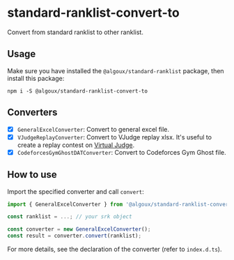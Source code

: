 # standard-ranklist-convert-to

Convert from standard ranklist to other ranklist.

## Usage

Make sure you have installed the `@algoux/standard-ranklist` package, then install this package:

```shell
npm i -S @algoux/standard-ranklist-convert-to
```

## Converters

- [x] `GeneralExcelConverter`: Convert to general excel file.
- [x] `VJudgeReplayConverter`: Convert to VJudge replay xlsx. It's useful to create a replay contest on [Virtual Judge](https://vjudge.net).
- [x] `CodeforcesGymGhostDATConverter`: Convert to Codeforces Gym Ghost file.

## How to use

Import the specified converter and call `convert`:

```typescript
import { GeneralExcelConverter } from '@algoux/standard-ranklist-convert-to';

const ranklist = ...; // your srk object

const converter = new GeneralExcelConverter();
const result = converter.convert(ranklist);
```

For more details, see the declaration of the converter (refer to `index.d.ts`).
